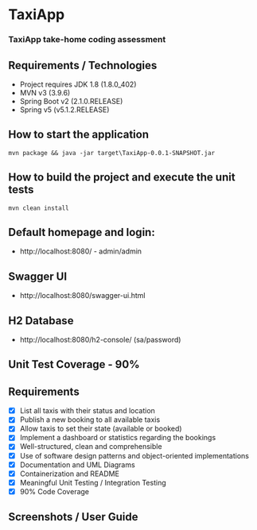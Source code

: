 # TaxiApp
### TaxiApp take-home coding assessment

## Requirements / Technologies
- Project requires JDK 1.8 (1.8.0_402)
- MVN v3 (3.9.6)
- Spring Boot v2 (2.1.0.RELEASE)
- Spring v5 (v5.1.2.RELEASE)

## How to start the application
```mvn package && java -jar target\TaxiApp-0.0.1-SNAPSHOT.jar```

## How to build the project and execute the unit tests
```mvn clean install```

## Default homepage and login: 
- http://localhost:8080/ - admin/admin

## Swagger UI
- http://localhost:8080/swagger-ui.html

## H2 Database
- http://localhost:8080/h2-console/ (sa/password)

## Unit Test Coverage - 90%
[](https://github.com/sawftware/TaxiApp/blob/main/readme-img/UnitTestCoverage.png)


## Requirements
- [x] List all taxis with their status and location
- [x] Publish a new booking to all available taxis
- [x] Allow taxis to set their state (available or booked)
- [x] Implement a dashboard or statistics regarding the bookings
- [x] Well-structured, clean and comprehensible
- [x] Use of software design patterns and object-oriented implementations
- [x] Documentation and UML Diagrams
- [x] Containerization and README
- [x] Meaningful Unit Testing / Integration Testing
- [x] 90% Code Coverage

## Screenshots / User Guide
[](https://github.com/sawftware/TaxiApp/blob/main/readme-img/Login.png)

[](https://github.com/sawftware/TaxiApp/blob/main/readme-img/InsertBooking.png)

[](https://github.com/sawftware/TaxiApp/blob/main/readme-img/RegisterTaxi.png)

[](https://github.com/sawftware/TaxiApp/blob/main/readme-img/DisplayBookings.png)

[](https://github.com/sawftware/TaxiApp/blob/main/readme-img/DisplayTaxis.png)

[](https://github.com/sawftware/TaxiApp/blob/main/readme-img/TaxiDashboard.png)

[](https://github.com/sawftware/TaxiApp/blob/main/readme-img/AdminDashboard.png)

